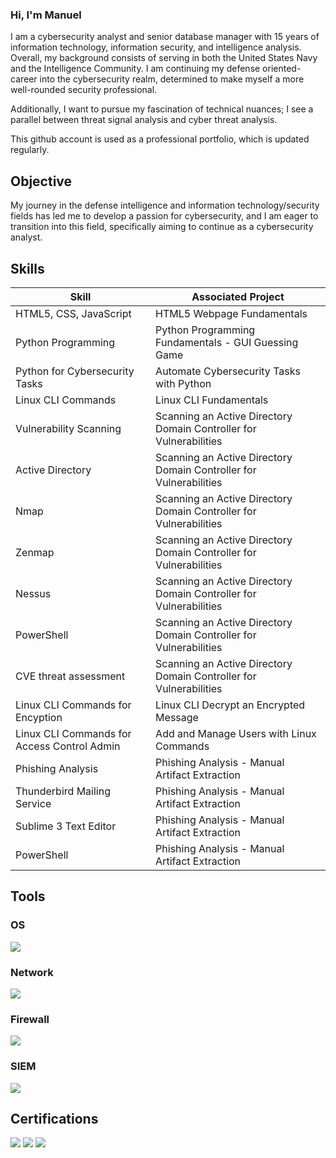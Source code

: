 ### Hi, I'm Manuel

I am a cybersecurity analyst and senior database manager with 15 years of information technology, information security, and intelligence analysis. Overall, my background consists of serving in both the United States Navy and the Intelligence Community. I am continuing my defense oriented-career into the cybersecurity realm, determined to make myself a more well-rounded security professional. 

Additionally, I want to pursue my fascination of technical nuances; I see a parallel between threat signal analysis and cyber threat analysis.

This github account is used as a professional portfolio, which is updated regularly.
## Objective

My journey in the defense intelligence and information technology/security fields has led me to develop a passion for cybersecurity, and I am eager to transition into this field, specifically aiming to continue as a cybersecurity analyst.

## Skills
| Skill                                               | Associated Project                                               |
|-----------------------------------------------------|------------------------------------------------------------------|
|HTML5, CSS, JavaScript                               |HTML5 Webpage Fundamentals                                        |
|Python Programming                                   |Python Programming Fundamentals - GUI Guessing Game               |
|Python for Cybersecurity Tasks                       |Automate Cybersecurity Tasks with Python                          |
|Linux CLI Commands                                   |Linux CLI Fundamentals                                            |
|Vulnerability Scanning                               |Scanning an Active Directory Domain Controller for Vulnerabilities|
|Active Directory                                     |Scanning an Active Directory Domain Controller for Vulnerabilities|
|Nmap                                                 |Scanning an Active Directory Domain Controller for Vulnerabilities|
|Zenmap                                               |Scanning an Active Directory Domain Controller for Vulnerabilities|
|Nessus                                               |Scanning an Active Directory Domain Controller for Vulnerabilities|               
|PowerShell                                           |Scanning an Active Directory Domain Controller for Vulnerabilities|
|CVE threat assessment                                |Scanning an Active Directory Domain Controller for Vulnerabilities|
|Linux CLI Commands for Encyption                     |Linux CLI Decrypt an Encrypted Message                            |
|Linux CLI Commands for Access Control Admin          |Add and Manage Users with Linux Commands                          |
|Phishing Analysis                                    |Phishing Analysis - Manual Artifact Extraction                    |
|Thunderbird Mailing Service                          |Phishing Analysis - Manual Artifact Extraction                    |
|Sublime 3 Text Editor                                |Phishing Analysis - Manual Artifact Extraction                    |
|PowerShell                                           |Phishing Analysis - Manual Artifact Extraction                    |


## Tools

### OS
<img src="https://img.shields.io/badge/-Linux-FCC624?&style=for-the-badge&logo=Linux&logoColor=white" />


### Network
<div>
    <img src="https://img.shields.io/badge/-Wireshark-1679A7?&style=for-the-badge&logo=Wireshark&logoColor=white" />
</div>

### Firewall
<div>
    <img src="https://img.shields.io/badge/-pfSense-00A4EF?&style=for-the-badge&logo=pfSense&logoColor=white" />
</div>

### SIEM
<div>
    <img src="https://img.shields.io/badge/-Splunk-FF0000?&style=for-the-badge&logo=Splunk&logoColor=white" />
</div>

## Certifications
<div>
<img src="https://img.shields.io/badge/-Security%2B-FF0000?&style=for-the-badge&logo=CompTIA&logoColor=white" />
<img src="https://img.shields.io/badge/-CEH-006400?&style=for-the-badge&logo=EC&logoColor=white" />
<img src="https://img.shields.io/badge/-Google%20Cybersecurity%20Professional%20Certificate-FFAE42?&style=for-the-badge&logo=Google&logoColor=white" />
</div>
<!--
**DominCyber/DominCyber** is a ✨ _special_ ✨ repository because its `README.md` (this file) appears on your GitHub profile.


